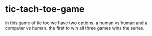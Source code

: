 # tic-tach-toe-game
in this game of tic toe we have two options. a human vs human and a computer vs human. the first to win all three games wins the series. 
